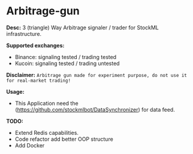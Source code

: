 # Arbitrage-gun
 
**Desc:**
3 (triangle) Way Arbitrage signaler / trader for StockML infrastructure. 

**Supported exchanges:**
- Binance: signaling tested / trading tested
- Kucoin:  signaling tested / trading untested  

**Disclaimer:**
```Arbitrage gun made for experiment purpose, do not use it for real-market trading!```

**Usage:**
- This Application need the (https://github.com/stockmlbot/DataSynchronizer) for data feed.


**TODO:**
- Extend Redis capabilities.
- Code refactor add better OOP structure
- Add Docker